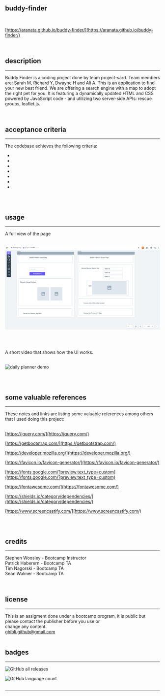 <br>

## **buddy-finder**<br>
<br>

[https://aranata.github.io/buddy-finder/](https://aranata.github.io/buddy-finder/)<br>
<br>
<br>

## description

***
Buddy Finder is a coding project done by team project-sard. Team members are: Sarah M, Richard Y, Dwayne H and Ali A. 
This is an application to find your new best friend. We are offering a search engine with a map to adopt the right pet for you. It is featuring a dynamically updated HTML and CSS powered by JavaScript code - and utilizing two server-side APIs: rescue groups, leaflet.js.<br>
<br>
<br>

## acceptance criteria

***

The codebase achieves the following criteria:<br>

* <br>
* <br>
* <br>
* <br>
* <br>
* <br>
* <br>

<br>
<br>

## usage

***

A full view of the page <br>
<br>

![alt text](assets/images/scrshot-sard-ui01.png)

<br>
<br>

A short video that shows how the UI works.<br>
<br>

![daily planner demo](assets/images/daily-planner.gif)

<br>
<br>

## some valuable references

***

These notes and links are listing some valuable references among others that I used doing this project:<br>
<br>

[https://jquery.com/](https://jquery.com/)

[https://getbootstrap.com/](https://getbootstrap.com/)

[https://developer.mozilla.org/](https://developer.mozilla.org/)

[https://favicon.io/favicon-generator/](https://favicon.io/favicon-generator/)

[https://fonts.google.com/?preview.text_type=custom](https://fonts.google.com/?preview.text_type=custom)

[https://fontawesome.com/](https://fontawesome.com/)

[https://shields.io/category/dependencies/](https://shields.io/category/dependencies/)

[https://www.screencastify.com/](https://www.screencastify.com/)

<br>
<br>

## credits

***

Stephen Woosley - Bootcamp Instructor<br>
Patrick Haberern - Bootcamp TA<br>
Tim Nagorski - Bootcamp TA<br>
Sean Walmer - Bootcamp TA<br>
<br>
<br>

## license

***

This is an assigment done under a bootcamp program, it is public but please contact the publisher before you use or<br>
change any content.<br>
ghibli.github@gmail.com
<br>
<br>

## badges

***

![GitHub all releases](https://img.shields.io/github/downloads/AranATA/accessible-horiseon/total)

![GitHub language count](https://img.shields.io/github/languages/count/AranATA/accessible-horiseon)
<br>
<br>

---
